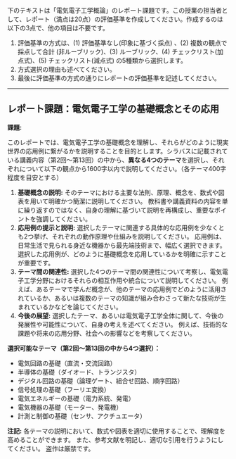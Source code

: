 下のテキストは「電気電子工学概論」のレポート課題です。この授業の担当者として、レポート（満点は20点）の評価基準を作成してください。作成するのは以下の3点で、他の項目は不要です。

1. 評価基準の方式は、(1) 評価基準なし(印象に基づく採点) 、(2) 複数の観点で採点して合計  (非ルーブリック)、(3) ルーブリック、(4) チェックリスト(加点式)、(5) チェックリスト(減点式) の5種類から選択します。
2. 方式選択の理由も述べてください。
3. 最後に評価基準の方式の通りにレポートの評価基準を記述してください。

---------------------------------------
## レポート課題：電気電子工学の基礎概念とその応用

**課題:**

このレポートでは、電気電子工学の基礎概念を理解し、それらがどのように現実世界の応用例に繋がるかを説明することを目的とします。シラバスに記載されている講義内容（第2回～第13回）の中から、**異なる4つのテーマ**を選択し、それぞれについて以下の観点から1600字以内で説明してください。（各テーマ400字程度を目安とする）

1. **基礎概念の説明:** そのテーマにおける主要な法則、原理、概念を、数式や図表を用いて明確かつ簡潔に説明してください。  教科書や講義資料の内容を単に繰り返すのではなく、自身の理解に基づいて説明を再構成し、重要なポイントを強調してください。
2. **応用例の提示と説明:**  選択したテーマに関連する具体的な応用例を少なくとも2つ挙げ、それぞれの動作原理や仕組みを説明してください。  応用例は、日常生活で見られる身近な機器から最先端技術まで、幅広く選択できます。  選択した応用例が、どのように基礎概念を応用しているかを明確に示すことが重要です。
3. **テーマ間の関連性:**  選択した4つのテーマ間の関連性について考察し、電気電子工学分野におけるそれらの相互作用や統合について説明してください。  例えば、あるテーマで学んだ概念が、他のテーマの応用例でどのように活用されているか、あるいは複数のテーマの知識が組み合わさって新たな技術が生まれているかなどを論じてください。
4. **今後の展望:**  選択したテーマ、あるいは電気電子工学全体に関して、今後の発展性や可能性について、自身の考えを述べてください。  例えば、技術的な課題や将来の応用分野、社会への影響などを考察してください。


**選択可能なテーマ（第2回～第13回の中から4つ選択）：**

* 電気回路の基礎（直流・交流回路）
* 半導体の基礎（ダイオード、トランジスタ）
* デジタル回路の基礎（論理ゲート、組合せ回路、順序回路）
* 信号処理の基礎（フーリエ変換）
* 電気エネルギーの基礎（電力系統、発電）
* 電気機器の基礎（モーター、発電機）
* 計測と制御の基礎（センサ、アクチュエータ）


**注記:**  各テーマの説明において、数式や図表を適切に使用することで、理解度を高めることができます。  また、参考文献を明記し、適切な引用を行うようにしてください。  盗作は厳禁です。
